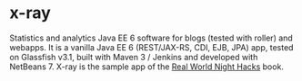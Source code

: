 x-ray
=====

Statistics and analytics Java EE 6 software for blogs (tested with roller) and webapps. 
It is a vanilla Java EE 6 (REST/JAX-RS, CDI, EJB, JPA) app, tested on Glassfish v3.1, built with Maven 3 / Jenkins and developed with NetBeans 7. 
X-ray is the sample app of the [Real World Night Hacks](http://press.adam-bien.com/real-world-java-ee-night-hacks-dissecting-the-business-tier.htm) book.
